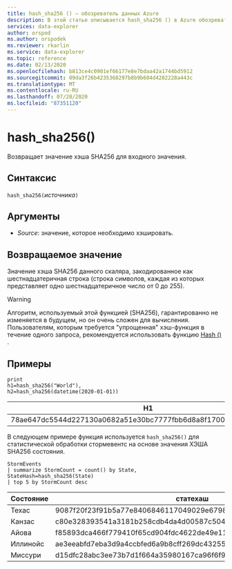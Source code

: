 ```yaml
---
title: hash_sha256 () — обозреватель данных Azure
description: В этой статье описывается hash_sha256 () в Azure обозреватель данных.
services: data-explorer
author: orspod
ms.author: orspodek
ms.reviewer: rkarlin
ms.service: data-explorer
ms.topic: reference
ms.date: 02/13/2020
ms.openlocfilehash: b813ce4c0901ef66177e8e7bdaa42a1744bd5912
ms.sourcegitcommit: 09da3f26b4235368297b8b9b604d4282228a443c
ms.translationtype: MT
ms.contentlocale: ru-RU
ms.lasthandoff: 07/28/2020
ms.locfileid: "87351120"
---
```

# <a name="hash_sha256"></a>hash_sha256()

Возвращает значение хэша SHA256 для входного значения.

## <a name="syntax"></a>Синтаксис

`hash_sha256(`*источника*`)`

## <a name="arguments"></a>Аргументы

* *Source*: значение, которое необходимо хэшировать.

## <a name="returns"></a>Возвращаемое значение

Значение хэша SHA256 данного скаляра, закодированное как шестнадцатеричная строка (строка символов, каждая из которых представляет одно шестнадцатеричное число от 0 до 255).

> [!WARNING]
> Алгоритм, используемый этой функцией (SHA256), гарантированно не изменяется в будущем, но он очень сложен для вычисления. Пользователям, которым требуется "упрощенная" хэш-функция в течение одного запроса, рекомендуется использовать функцию [Hash ()](./hashfunction.md) .

## <a name="examples"></a>Примеры

<!-- csl: https://help.kusto.windows.net/Samples -->
```kusto
print 
h1=hash_sha256("World"),
h2=hash_sha256(datetime(2020-01-01))
```

|H1|H2|
|---|---|
|78ae647dc5544d227130a0682a51e30bc7777fbb6d8a8f17007463a3ecd1d524|ba666752dc1a20eb750b0eb64e780cc4c968bc9fb8813461c1d7e750f302d71d|

В следующем примере функция используется `hash_sha256()` для статистической обработки стормевентс на основе значения ХЭША SHA256 состояния. 

<!-- csl: https://help.kusto.windows.net/Samples -->
```kusto
StormEvents 
| summarize StormCount = count() by State, StateHash=hash_sha256(State)
| top 5 by StormCount desc
```

|Состояние|статехаш|стормкаунт|
|---|---|---|
|Техас|9087f20f23f91b5a77e8406846117049029e6798ebbd0d38aea68da73a00ca37|4701|
|Канзас|c80e328393541a3181b258cdb4da4d00587c5045e8cf3bb6c8fdb7016b69cc2e|3166|
|Айова|f85893dca466f779410f65cd904fdc4622de49e119ad4e7c7e4a291ceed1820b|2337|
|Иллинойс|ae3eeabfd7eba3d9a4ccbfed6a9b8cff269dc43255906476282e0184cf81b7fd|2022|
|Миссури|d15dfc28abc3ee73b7d1f664a35980167ca96f6f90e034db2a6525c0b8ba61b1|2016|
